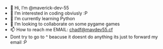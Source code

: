 - 👋 Hi, I’m @maverick-dev-55
- 👀 I’m interested in coding obviusly :P
- 🌱 I’m currently learning Python
- 💞️ I’m looking to collaborate on some pygame games
- 📫 How to reach me EMAIL: chadf@mavdev55.cf
- Dont try to go to                   ^      beacuse it doesnt do anything its just to forward my email :P
<!---
maverick-dev-55/maverick-dev-55 is a ✨ special ✨ repository because its `README.md` (this file) appears on your GitHub profile.
You can click the Preview link to take a look at your changes.
--->
